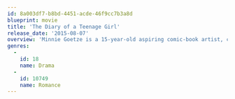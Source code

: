 ```yaml
---
id: 8a003df7-b8bd-4451-acde-46f9cc7b3a8d
blueprint: movie
title: 'The Diary of a Teenage Girl'
release_date: '2015-08-07'
overview: 'Minnie Goetze is a 15-year-old aspiring comic-book artist, coming of age in the haze of the 1970s in San Francisco. Insatiably curious about the world around her, Minnie is a pretty typical teenage girl. Oh, except that she’s sleeping with her mother’s boyfriend.'
genres:
  -
    id: 18
    name: Drama
  -
    id: 10749
    name: Romance
---
```

